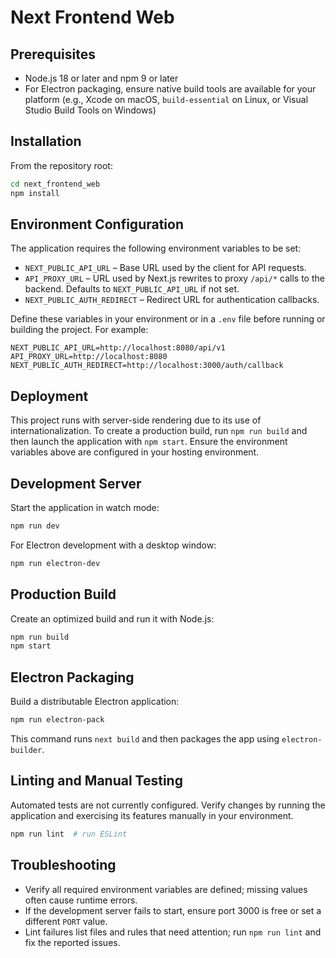 # Next Frontend Web

## Prerequisites

- Node.js 18 or later and npm 9 or later
- For Electron packaging, ensure native build tools are available for your platform (e.g., Xcode on macOS, `build-essential` on Linux, or Visual Studio Build Tools on Windows)

## Installation

From the repository root:

```bash
cd next_frontend_web
npm install
```

## Environment Configuration

The application requires the following environment variables to be set:

- `NEXT_PUBLIC_API_URL` – Base URL used by the client for API requests.
- `API_PROXY_URL` – URL used by Next.js rewrites to proxy `/api/*` calls to the backend. Defaults to `NEXT_PUBLIC_API_URL` if not set.
- `NEXT_PUBLIC_AUTH_REDIRECT` – Redirect URL for authentication callbacks.

Define these variables in your environment or in a `.env` file before running or building the project. For example:

```env
NEXT_PUBLIC_API_URL=http://localhost:8080/api/v1
API_PROXY_URL=http://localhost:8080
NEXT_PUBLIC_AUTH_REDIRECT=http://localhost:3000/auth/callback
```

## Deployment

This project runs with server-side rendering due to its use of internationalization. To create a production build, run `npm run build` and then launch the application with `npm start`. Ensure the environment variables above are configured in your hosting environment.

## Development Server

Start the application in watch mode:

```bash
npm run dev
```

For Electron development with a desktop window:

```bash
npm run electron-dev
```

## Production Build

Create an optimized build and run it with Node.js:

```bash
npm run build
npm start
```

## Electron Packaging

Build a distributable Electron application:

```bash
npm run electron-pack
```

This command runs `next build` and then packages the app using `electron-builder`.

## Linting and Manual Testing

Automated tests are not currently configured. Verify changes by running the
application and exercising its features manually in your environment.

```bash
npm run lint  # run ESLint
```

## Troubleshooting

- Verify all required environment variables are defined; missing values often cause runtime errors.
- If the development server fails to start, ensure port 3000 is free or set a different `PORT` value.
- Lint failures list files and rules that need attention; run `npm run lint` and fix the reported issues.
